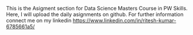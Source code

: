 This is the Asigment section for Data Science Masters Course in PW Skills. Here, I will upload the daily asignments on github. For further information connect me on my linkedin https://www.linkedin.com/in/ritesh-kumar-6785661a5/ 
